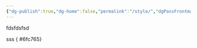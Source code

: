 ```yaml
---
{"dg-publish":true,"dg-home":false,"permalink":"/style/","dgPassFrontmatter":true}
---
```


fdsfdsfsd

sss
{ #6fc765}
